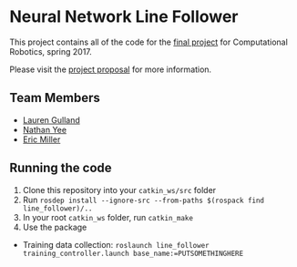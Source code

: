 # Neural Network Line Follower

This project contains all of the code for the [final project](https://sites.google.com/site/comprobo17/projects/final-project) for Computational Robotics, spring 2017.

Please visit the [project proposal](https://docs.google.com/presentation/d/1cFOgX-YuTomANDoJ3YhYx_Cik7eKBSI3l5bEE6xhqlc/pub?start=false&loop=false&delayms=3000) for more information.

## Team Members
- [Lauren Gulland](https://github.com/laurengulland)
- [Nathan Yee](https://github.com/nathanyee)
- [Eric Miller](https://github.com/halthewise)

## Running the code

1. Clone this repository into your `catkin_ws/src` folder
2. Run `rosdep install --ignore-src --from-paths $(rospack find line_follower)/..`
3. In your root `catkin_ws` folder, run `catkin_make`
4. Use the package
  - Training data collection: `roslaunch line_follower training_controller.launch base_name:=PUTSOMETHINGHERE`

